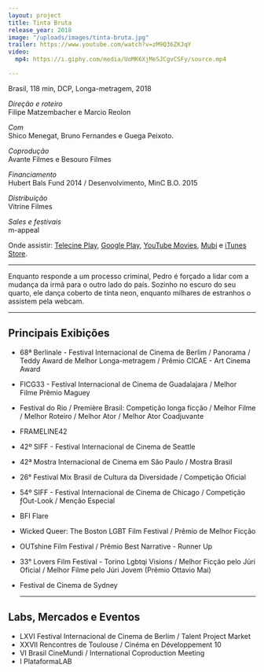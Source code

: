 ```yaml
---
layout: project
title: Tinta Bruta
release_year: 2018
image: "/uploads/images/tinta-bruta.jpg"
trailer: https://www.youtube.com/watch?v=zM9Q36ZKJqY
video:
  mp4: https://i.giphy.com/media/UoMK6XjMeSJCgvCSFy/source.mp4

---
```

Brasil, 118 min, DCP, Longa-metragem, 2018

_Direção e roteiro_  
Filipe Matzembacher e Marcio Reolon

_Com_  
Shico Menegat, Bruno Fernandes e Guega Peixoto.

_Coprodução_  
Avante Filmes e Besouro Filmes

_Financiamento_  
Hubert Bals Fund 2014 / Desenvolvimento, MinC B.O. 2015

_Distribuição_  
Vitrine Filmes

_Sales e festivais_  
m-appeal

Onde assistir: [Telecine Play](https://www.telecineplay.com.br/filme/Tinta_Bruta_14272), [Google Play](https://www.telecineplay.com.br/filme/Tinta_Bruta_14272), [YouTube Movies](https://www.youtube.com/watch?v=qOOk51Uhxl4), [Mubi](https://mubi.com/pt/films/hard-paint) e [iTunes Store](https://itunes.apple.com/br/movie/tinta-bruta/id1454489881).

***

Enquanto responde a um processo criminal, Pedro é forçado a lidar com a mudança da irmã para o outro lado do país. Sozinho no escuro do seu quarto, ele dança coberto de tinta neon, enquanto milhares de estranhos o assistem pela webcam.

***

## Principais Exibições

* 68ª Berlinale - Festival Internacional de Cinema de Berlim / Panorama / Teddy Award de Melhor Longa-metragem / Prêmio CICAE - Art Cinema Award
* FICG33 - Festival Internacional de Cinema de Guadalajara / Melhor Filme Prêmio Maguey
* Festival do Rio / Première Brasil: Competição longa ficção / Melhor Filme / Melhor Roteiro / Melhor Ator / Melhor Ator Coadjuvante
* FRAMELINE42
* 42º SIFF - Festival Internacional de Cinema de Seattle
* 42ª Mostra Internacional de Cinema em São Paulo / Mostra Brasil
* 26° Festival Mix Brasil de Cultura da Diversidade / Competição Oficial
* 54º SIFF - Festival Internacional de Cinema de Chicago / Competição ƒOut-Look / Menção Especial
* BFI Flare
* Wicked Queer: The Boston LGBT Film Festival / Prêmio de Melhor Ficção
* OUTshine Film Festival / Prêmio Best Narrative - Runner Up
* 33° Lovers Film Festival - Torino Lgbtqi Visions / Melhor Ficção pelo Júri Oficial / Melhor Filme pelo Júri Jovem (Prêmio Ottavio Mai)
* Festival de Cinema de Sydney

  ***

 ## Labs, Mercados e Eventos
* LXVI Festival Internacional de Cinema de Berlim / Talent Project Market
* XXVII Rencontres de Toulouse / Cinéma en Développement 10
* VI Brasil CineMundi / International Coproduction Meeting
* I PlataformaLAB